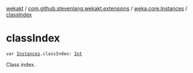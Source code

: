 [wekakt](../../index.md) / [com.github.stevenlang.wekakt.extensions](../index.md) / [weka.core.Instances](index.md) / [classIndex](./class-index.md)

# classIndex

`var `[`Instances`](http://weka.sourceforge.net/doc.stable/weka/core/Instances.html)`.classIndex: `[`Int`](https://kotlinlang.org/api/latest/jvm/stdlib/kotlin/-int/index.html)

Class index.

